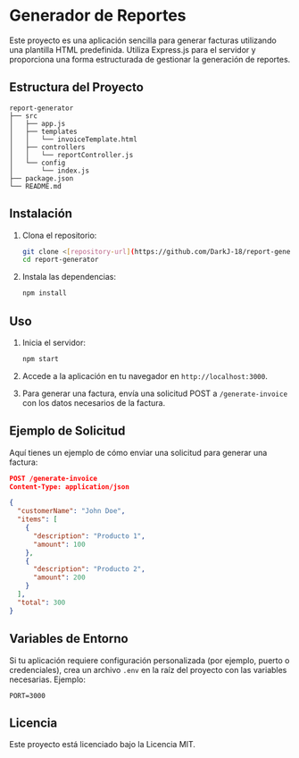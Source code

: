 # Generador de Reportes

Este proyecto es una aplicación sencilla para generar facturas utilizando una plantilla HTML predefinida. Utiliza Express.js para el servidor y proporciona una forma estructurada de gestionar la generación de reportes.

## Estructura del Proyecto

```
report-generator
├── src
│   ├── app.js
│   ├── templates
│   │   └── invoiceTemplate.html
│   ├── controllers
│   │   └── reportController.js
│   └── config
│       └── index.js
├── package.json
└── README.md
```

## Instalación

1. Clona el repositorio:
   ```sh
   git clone <[repository-url](https://github.com/DarkJ-18/report-generator.git)>
   cd report-generator
   ```

2. Instala las dependencias:
   ```sh
   npm install
   ```

## Uso

1. Inicia el servidor:
   ```sh
   npm start
   ```

2. Accede a la aplicación en tu navegador en `http://localhost:3000`.

3. Para generar una factura, envía una solicitud POST a `/generate-invoice` con los datos necesarios de la factura.

## Ejemplo de Solicitud

Aquí tienes un ejemplo de cómo enviar una solicitud para generar una factura:

```json
POST /generate-invoice
Content-Type: application/json

{
  "customerName": "John Doe",
  "items": [
    {
      "description": "Producto 1",
      "amount": 100
    },
    {
      "description": "Producto 2",
      "amount": 200
    }
  ],
  "total": 300
}
```

## Variables de Entorno

Si tu aplicación requiere configuración personalizada (por ejemplo, puerto o credenciales), crea un archivo `.env` en la raíz del proyecto con las variables necesarias. Ejemplo:

```
PORT=3000
```

## Licencia

Este proyecto está licenciado bajo la Licencia MIT.
